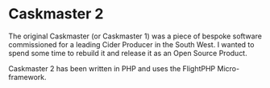 # Caskmaster 2

The original Caskmaster (or Caskmaster 1) was a piece of bespoke software commissioned for a leading Cider Producer in the South West. I wanted to spend some time to rebuild it and release it as an Open Source Product.

Caskmaster 2 has been written in PHP and uses the FlightPHP Micro-framework.

